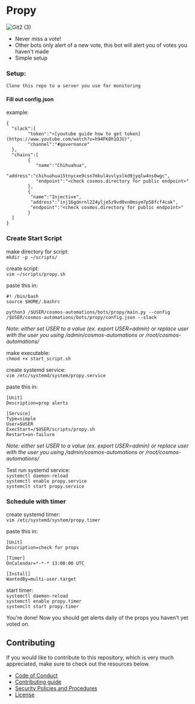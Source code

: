 # Propy

![Git2 (3)](https://user-images.githubusercontent.com/111542162/230439615-5937dd0a-4945-4279-abbf-8950cfddf0d5.png)

[discord invite]: https://discord.com/invite/tSxyyCWgYX
[discord badge]: https://img.shields.io/discord/908044702794801233
[twitter handle]: https://img.shields.io/twitter/follow/WhiteWhaleDefi.svg?style=social&label=Follow
[twitter badge]: https://twitter.com/intent/follow?screen_name=WhiteWhaleDefi

- Never miss a vote!
- Other bots only alert of a new vote, this bot will alert you of votes you haven't made
- Simple setup


### Setup:

`Clone this repo to a server you use for monitoring`

#### Fill out config.json
example: 
```
{
  "slack":{
        "token":"<[youtube guide how to get token](https://www.youtube.com/watch?v=h94FK8h1OJU)",
        "channel":"#governance"
  },
  "chains":[
        {
           "name":"Chihuahua",
           "address":"chihuahua15tnycxe9csn7mkul4vvlyxlkd9jyqlw4ns0wgc",
           "endpoint":"<check cosmos.directory for public endpoint>"
        },
        {
         "name":"Injective",
         "address":"inj16gdnrnl224ylje5z9vd0vn0msym7p58fcf4cak",
         "endpoint":"<check cosmos.directory for public endpoint>"
        }
  ]
}
```

### Create Start Script

make directory for script:  
`mkdir -p ~/scripts/`  

create script:  
`vim ~/scripts/propy.sh`  

paste this in:  
```
#! /bin/bash
source $HOME/.bashrc

python3 /$USER/cosmos-automations/bots/propy/main.py --config /$USER/cosmos-automations/bots/propy/config.json --slack
```
*Note: either set USER to a value (ex. export USER=admin) or replace user with the user you using /admin/cosmos-automations or /root/cosmos-automations/*

make executable:  
`chmod +x start_script.sh `


create systemd service:  
`vim /etc/systemd/system/propy.service`

paste this in:  
```
[Unit]
Description=prop alerts

[Service]
Type=simple
User=$USER
ExecStart=/$USER/scripts/propy.sh
Restart=on-failure
```
*Note: either set USER to a value (ex. export USER=admin) or replace user with the user you using /admin/cosmos-automations or /root/cosmos-automations/*


Test run systemd service:  
`systemctl daemon-reload`  
`systemctl enable propy.service`   
`systemclt start propy.service`  

### Schedule with timer  

create systemd timer:  
`vim /etc/systemd/system/propy.timer`

paste this in:  
```
[Unit]
Description=check for props

[Timer]
OnCalendar=*-*-* 13:00:00 UTC

[Install]
WantedBy=multi-user.target
```

start timer:  
`systemctl daemon-reload`  
`systemctl enable propy.timer`  
`systemclt start propy.timer`  


You're done! Now you should get alerts daily of the props you haven't yet voted on. 

## Contributing
If you would like to contribute to this repository, which is very much appreciated, make sure to check out the resources below. 
- [Code of Conduct](./docs/CODE_OF_CONDUCT.md)
- [Contributing guide](./docs/CONTRIBUTING.md)
- [Security Policies and Procedures](./docs/SECURITY.md)
- [License](./LICENSE)

